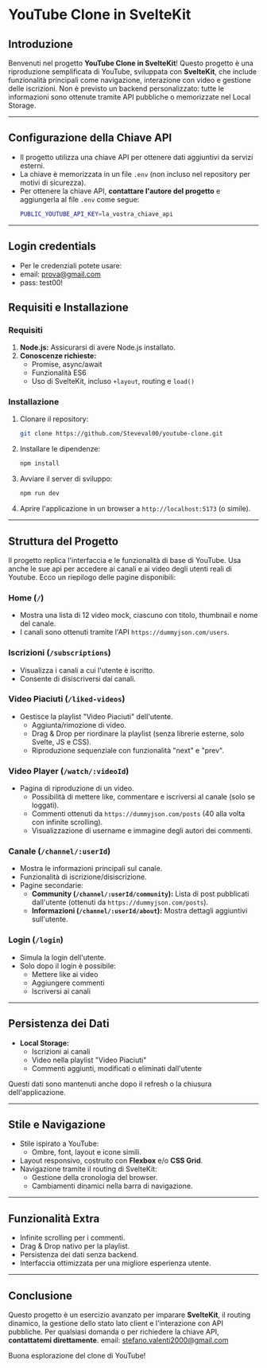 # YouTube Clone in SvelteKit

## Introduzione

Benvenuti nel progetto **YouTube Clone in SvelteKit**! Questo progetto è una riproduzione semplificata di YouTube, sviluppata con **SvelteKit**, che include funzionalità principali come navigazione, interazione con video e gestione delle iscrizioni. Non è previsto un backend personalizzato: tutte le informazioni sono ottenute tramite API pubbliche o memorizzate nel Local Storage.

---

## Configurazione della Chiave API

- Il progetto utilizza una chiave API per ottenere dati aggiuntivi da servizi esterni.
- La chiave è memorizzata in un file `.env` (non incluso nel repository per motivi di sicurezza).
- Per ottenere la chiave API, **contattare l'autore del progetto** e aggiungerla al file `.env` come segue:
  ```bash
  PUBLIC_YOUTUBE_API_KEY=la_vostra_chiave_api
  ```

---

## Login credentials

- Per le credenziali potete usare:
- email: prova@gmail.com
- pass: test00!

## Requisiti e Installazione

### Requisiti

1. **Node.js:** Assicurarsi di avere Node.js installato.
2. **Conoscenze richieste:**
   - Promise, async/await
   - Funzionalità ES6
   - Uso di SvelteKit, incluso `+layout`, routing e `load()`

### Installazione

1. Clonare il repository:
   ```bash
   git clone https://github.com/Steveval00/youtube-clone.git
   ```
2. Installare le dipendenze:
   ```bash
   npm install
   ```
3. Avviare il server di sviluppo:
   ```bash
   npm run dev
   ```
4. Aprire l'applicazione in un browser a `http://localhost:5173` (o simile).

---

## Struttura del Progetto

Il progetto replica l'interfaccia e le funzionalità di base di YouTube. Usa anche le sue api per accedere ai canali e ai video degli utenti reali di Youtube. Ecco un riepilogo delle pagine disponibili:

### **Home (`/`)**

- Mostra una lista di 12 video mock, ciascuno con titolo, thumbnail e nome del canale.
- I canali sono ottenuti tramite l'API `https://dummyjson.com/users`.

### **Iscrizioni (`/subscriptions`)**

- Visualizza i canali a cui l'utente è iscritto.
- Consente di disiscriversi dai canali.

### **Video Piaciuti (`/liked-videos`)**

- Gestisce la playlist "Video Piaciuti" dell'utente.
  - Aggiunta/rimozione di video.
  - Drag & Drop per riordinare la playlist (senza librerie esterne, solo Svelte, JS e CSS).
  - Riproduzione sequenziale con funzionalità "next" e "prev".

### **Video Player (`/watch/:videoId`)**

- Pagina di riproduzione di un video.
  - Possibilità di mettere like, commentare e iscriversi al canale (solo se loggati).
  - Commenti ottenuti da `https://dummyjson.com/posts` (40 alla volta con infinite scrolling).
  - Visualizzazione di username e immagine degli autori dei commenti.

### **Canale (`/channel/:userId`)**

- Mostra le informazioni principali sul canale.
- Funzionalità di iscrizione/disiscrizione.
- Pagine secondarie:
  - **Community (`/channel/:userId/community`):** Lista di post pubblicati dall'utente (ottenuti da `https://dummyjson.com/posts`).
  - **Informazioni (`/channel/:userId/about`):** Mostra dettagli aggiuntivi sull'utente.

### **Login (`/login`)**

- Simula la login dell'utente.
- Solo dopo il login è possibile:
  - Mettere like ai video
  - Aggiungere commenti
  - Iscriversi ai canali

---

## Persistenza dei Dati

- **Local Storage:**
  - Iscrizioni ai canali
  - Video nella playlist "Video Piaciuti"
  - Commenti aggiunti, modificati o eliminati dall'utente

Questi dati sono mantenuti anche dopo il refresh o la chiusura dell'applicazione.

---

## Stile e Navigazione

- Stile ispirato a YouTube:
  - Ombre, font, layout e icone simili.
- Layout responsivo, costruito con **Flexbox** e/o **CSS Grid**.
- Navigazione tramite il routing di SvelteKit:
  - Gestione della cronologia del browser.
  - Cambiamenti dinamici nella barra di navigazione.

---

## Funzionalità Extra

- Infinite scrolling per i commenti.
- Drag & Drop nativo per la playlist.
- Persistenza dei dati senza backend.
- Interfaccia ottimizzata per una migliore esperienza utente.

---

## Conclusione

Questo progetto è un esercizio avanzato per imparare **SvelteKit**, il routing dinamico, la gestione dello stato lato client e l'interazione con API pubbliche. Per qualsiasi domanda o per richiedere la chiave API, **contattatemi direttamente**.
email: stefano.valenti2000@gmail.com

Buona esplorazione del clone di YouTube!
